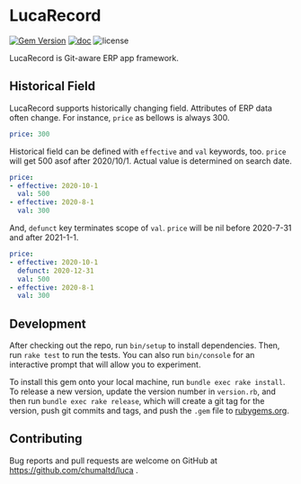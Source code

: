 # LucaRecord

[![Gem Version](https://badge.fury.io/rb/lucarecord.svg)](https://badge.fury.io/rb/lucarecord)
[![doc](https://img.shields.io/badge/doc-rubydoc-green.svg)](https://www.rubydoc.info/gems/lucarecord/index)
![license](https://img.shields.io/github/license/chumaltd/luca)

LucaRecord is Git-aware ERP app framework.

## Historical Field

LucaRecord supports historically changing field. Attributes of ERP data often change. For instance, `price` as bellows is always 300.

```yaml
price: 300
```

Historical field can be defined with `effective` and `val` keywords, too. `price` will get 500 asof after 2020/10/1. Actual value is determined on search date.

```yaml
price:
- effective: 2020-10-1
  val: 500
- effective: 2020-8-1
  val: 300
```

And, `defunct` key terminates scope of `val`. `price` will be nil before 2020-7-31 and after 2021-1-1.

```yaml
price:
- effective: 2020-10-1
  defunct: 2020-12-31
  val: 500
- effective: 2020-8-1
  val: 300
```


## Development

After checking out the repo, run `bin/setup` to install dependencies. Then, run `rake test` to run the tests. You can also run `bin/console` for an interactive prompt that will allow you to experiment.

To install this gem onto your local machine, run `bundle exec rake install`. To release a new version, update the version number in `version.rb`, and then run `bundle exec rake release`, which will create a git tag for the version, push git commits and tags, and push the `.gem` file to [rubygems.org](https://rubygems.org).

## Contributing

Bug reports and pull requests are welcome on GitHub at https://github.com/chumaltd/luca .
